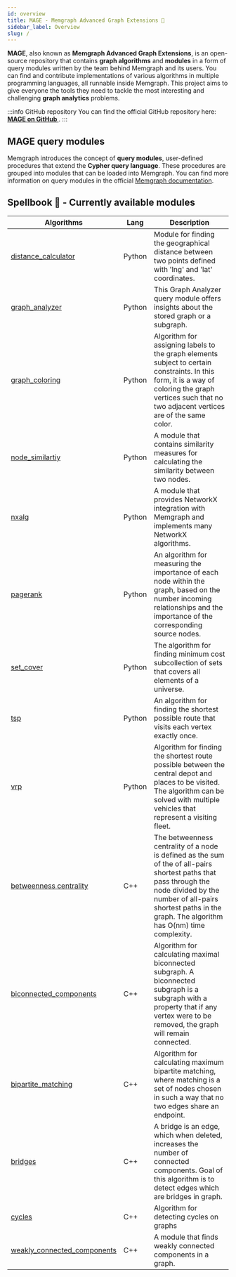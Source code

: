 ```yaml
---
id: overview
title: MAGE - Memgraph Advanced Graph Extensions 🔮
sidebar_label: Overview
slug: /
---
```


**MAGE**, also known as **Memgraph Advanced Graph Extensions**, is an
open-source repository that contains **graph algorithms** and **modules** in a form of query modules
written by the team behind Memgraph and its users. You can find and contribute implementations
of various algorithms in multiple programming languages, all runnable inside
Memgraph. This project aims to give everyone the tools they need to tackle the
most interesting and challenging **graph analytics** problems.

:::info GitHub repository
You can find the official GitHub repository here: **[MAGE on GitHub
](https://github.com/memgraph/mage)**.
:::

## MAGE query modules

Memgraph introduces the concept of **query modules**, user-defined procedures
that extend the **Cypher query language**. These procedures are grouped into
modules that can be loaded into Memgraph. You can find more information on query
modules in the official [Memgraph
documentation](https://docs.memgraph.com/memgraph/database-functionalities/query-modules/built-in-query-modules).

## Spellbook 📖 - Currently available modules

| Algorithms | Lang | Description |
| ---------- | ---- | ----------- |
| [distance_calculator](/mage/query-modules/python/distance-calculator)              | Python | Module for finding the geographical distance between two points defined with 'lng' and 'lat' coordinates. |
| [graph_analyzer](/mage/query-modules/python/graph-analyzer)                        | Python | This Graph Analyzer query module offers insights about the stored graph or a subgraph.                 |
| [graph_coloring](/mage/query-modules/python/graph-coloring)                        | Python | Algorithm for assigning labels to the graph elements subject to certain constraints. In this form, it is a way of coloring the graph vertices such that no two adjacent vertices are of the same color.                              |
| [node_similartiy](/mage/query-modules/python/node-similarity)                        | Python | A module that contains similarity measures for calculating the similarity between two nodes.                            |
| [nxalg](/mage/query-modules/python/nxalg)                                          | Python | A module that provides NetworkX integration with Memgraph and implements many NetworkX algorithms.    |
| [pagerank](/mage/query-modules/python/pagerank)                                    | Python | An algorithm for measuring the importance of each node within the graph, based on the number incoming relationships and the importance of the corresponding source nodes.                                                                |
| [set_cover](/mage/query-modules/python/set-cover)                                  | Python | The algorithm for finding minimum cost subcollection of sets that covers all elements of a universe.    |
| [tsp](/mage/query-modules/python/tsp)                                              | Python | An algorithm for finding the shortest possible route that visits each vertex exactly once.         |
| [vrp](/mage/query-modules/python/vrp)                                              | Python | Algorithm for finding the shortest route possible between the central depot and places to be visited. The algorithm can be solved with multiple vehicles that represent a visiting fleet.                                           |
| [betweenness centrality](/mage/query-modules/cpp/betweenness-centrality)           | C++    | The betweenness centrality of a node is defined as the sum of the of all-pairs shortest paths that pass through the node divided by the number of all-pairs shortest paths in the graph. The algorithm has O(nm) time complexity. |
| [biconnected_components](/mage/query-modules/cpp/biconnected-components)           | C++    | Algorithm for calculating maximal biconnected subgraph. A biconnected subgraph is a subgraph with a property that if any vertex were to be removed, the graph will remain connected.                                                     |
| [bipartite_matching](/mage/query-modules/cpp/bipartite-matching)                   | C++    | Algorithm for calculating maximum bipartite matching, where matching is a set of nodes chosen in such a way that no two edges share an endpoint.                                                             |
| [bridges](/mage/query-modules/cpp/bridges)                                         | C++    | A bridge is an edge, which when deleted, increases the number of connected components. Goal of this algorithm is to detect edges which are bridges in graph.                                                                |
| [cycles](/mage/query-modules/cpp/cycles)                                           | C++    | Algorithm for detecting cycles on graphs                                                                |
| [weakly_connected_components](/mage/query-modules/cpp/weakly-connected-components) | C++    | A module that finds weakly connected components in a graph.                                      |
